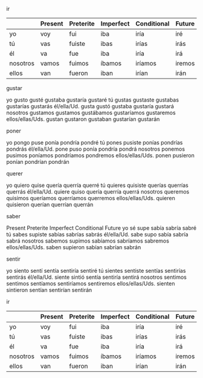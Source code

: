 
ir

| | Present | Preterite | Imperfect | Conditional | Future |
|-|-|-|-|-|-|
yo | voy | fui | iba | iría | iré |
tú | vas | fuiste | ibas | irías | irás |
él | va | fue | iba | iría | irá |
nosotros | vamos | fuimos | íbamos | iríamos | iremos |
ellos | van | fueron | iban | irían | irán |


gustar


yo
gusto
gusté
gustaba
gustaría
gustaré
tú
gustas
gustaste
gustabas
gustarías
gustarás
él/ella/Ud.
gusta
gustó
gustaba
gustaría
gustará
nosotros
gustamos
gustamos
gustábamos
gustaríamos
gustaremos
ellos/ellas/Uds.
gustan
gustaron
gustaban
gustarían
gustarán





poner


yo
pongo
puse
ponía
pondría
pondré
tú
pones
pusiste
ponías
pondrías
pondrás
él/ella/Ud.
pone
puso
ponía
pondría
pondrá
nosotros
ponemos
pusimos
poníamos
pondríamos
pondremos
ellos/ellas/Uds.
ponen
pusieron
ponían
pondrían
pondrán






querer


yo
quiero
quise
quería
querría
querré
tú
quieres
quisiste
querías
querrías
querrás
él/ella/Ud.
quiere
quiso
quería
querría
querrá
nosotros
queremos
quisimos
queríamos
querríamos
querremos
ellos/ellas/Uds.
quieren
quisieron
querían
querrían
querrán



saber


Present
Preterite
Imperfect
Conditional
Future
yo
sé
supe
sabía
sabría
sabré
tú
sabes
supiste
sabías
sabrías
sabrás
él/ella/Ud.
sabe
supo
sabía
sabría
sabrá
nosotros
sabemos
supimos
sabíamos
sabríamos
sabremos
ellos/ellas/Uds.
saben
supieron
sabían
sabrían
sabrán



sentir


yo
siento
sentí
sentía
sentiría
sentiré
tú
sientes
sentiste
sentías
sentirías
sentirás
él/ella/Ud.
siente
sintió
sentía
sentiría
sentirá
nosotros
sentimos
sentimos
sentíamos
sentiríamos
sentiremos
ellos/ellas/Uds.
sienten
sintieron
sentían
sentirían
sentirán




ir

| | Present | Preterite | Imperfect | Conditional | Future |
|-|-|-|-|-|-|
yo | voy | fui | iba | iría | iré |
tú | vas | fuiste | ibas | irías | irás |
él | va | fue | iba | iría | irá |
nosotros | vamos | fuimos | íbamos | iríamos | iremos |
ellos | van | fueron | iban | irían | irán |
